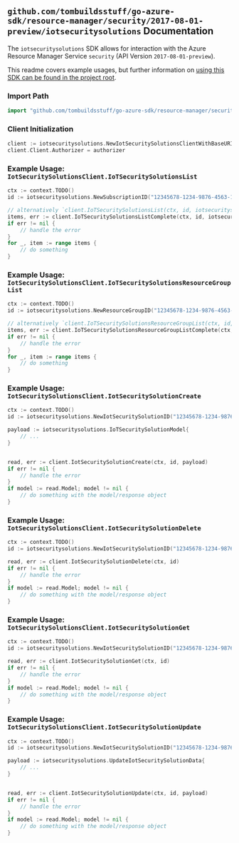 
## `github.com/tombuildsstuff/go-azure-sdk/resource-manager/security/2017-08-01-preview/iotsecuritysolutions` Documentation

The `iotsecuritysolutions` SDK allows for interaction with the Azure Resource Manager Service `security` (API Version `2017-08-01-preview`).

This readme covers example usages, but further information on [using this SDK can be found in the project root](https://github.com/tombuildsstuff/go-azure-sdk/tree/main/docs).

### Import Path

```go
import "github.com/tombuildsstuff/go-azure-sdk/resource-manager/security/2017-08-01-preview/iotsecuritysolutions"
```


### Client Initialization

```go
client := iotsecuritysolutions.NewIotSecuritySolutionsClientWithBaseURI("https://management.azure.com")
client.Client.Authorizer = authorizer
```


### Example Usage: `IotSecuritySolutionsClient.IoTSecuritySolutionsList`

```go
ctx := context.TODO()
id := iotsecuritysolutions.NewSubscriptionID("12345678-1234-9876-4563-123456789012")

// alternatively `client.IoTSecuritySolutionsList(ctx, id, iotsecuritysolutions.DefaultIoTSecuritySolutionsListOperationOptions())` can be used to do batched pagination
items, err := client.IoTSecuritySolutionsListComplete(ctx, id, iotsecuritysolutions.DefaultIoTSecuritySolutionsListOperationOptions())
if err != nil {
	// handle the error
}
for _, item := range items {
	// do something
}
```


### Example Usage: `IotSecuritySolutionsClient.IoTSecuritySolutionsResourceGroupList`

```go
ctx := context.TODO()
id := iotsecuritysolutions.NewResourceGroupID("12345678-1234-9876-4563-123456789012", "example-resource-group")

// alternatively `client.IoTSecuritySolutionsResourceGroupList(ctx, id, iotsecuritysolutions.DefaultIoTSecuritySolutionsResourceGroupListOperationOptions())` can be used to do batched pagination
items, err := client.IoTSecuritySolutionsResourceGroupListComplete(ctx, id, iotsecuritysolutions.DefaultIoTSecuritySolutionsResourceGroupListOperationOptions())
if err != nil {
	// handle the error
}
for _, item := range items {
	// do something
}
```


### Example Usage: `IotSecuritySolutionsClient.IotSecuritySolutionCreate`

```go
ctx := context.TODO()
id := iotsecuritysolutions.NewIotSecuritySolutionID("12345678-1234-9876-4563-123456789012", "example-resource-group", "iotSecuritySolutionValue")

payload := iotsecuritysolutions.IoTSecuritySolutionModel{
	// ...
}


read, err := client.IotSecuritySolutionCreate(ctx, id, payload)
if err != nil {
	// handle the error
}
if model := read.Model; model != nil {
	// do something with the model/response object
}
```


### Example Usage: `IotSecuritySolutionsClient.IotSecuritySolutionDelete`

```go
ctx := context.TODO()
id := iotsecuritysolutions.NewIotSecuritySolutionID("12345678-1234-9876-4563-123456789012", "example-resource-group", "iotSecuritySolutionValue")

read, err := client.IotSecuritySolutionDelete(ctx, id)
if err != nil {
	// handle the error
}
if model := read.Model; model != nil {
	// do something with the model/response object
}
```


### Example Usage: `IotSecuritySolutionsClient.IotSecuritySolutionGet`

```go
ctx := context.TODO()
id := iotsecuritysolutions.NewIotSecuritySolutionID("12345678-1234-9876-4563-123456789012", "example-resource-group", "iotSecuritySolutionValue")

read, err := client.IotSecuritySolutionGet(ctx, id)
if err != nil {
	// handle the error
}
if model := read.Model; model != nil {
	// do something with the model/response object
}
```


### Example Usage: `IotSecuritySolutionsClient.IotSecuritySolutionUpdate`

```go
ctx := context.TODO()
id := iotsecuritysolutions.NewIotSecuritySolutionID("12345678-1234-9876-4563-123456789012", "example-resource-group", "iotSecuritySolutionValue")

payload := iotsecuritysolutions.UpdateIotSecuritySolutionData{
	// ...
}


read, err := client.IotSecuritySolutionUpdate(ctx, id, payload)
if err != nil {
	// handle the error
}
if model := read.Model; model != nil {
	// do something with the model/response object
}
```
